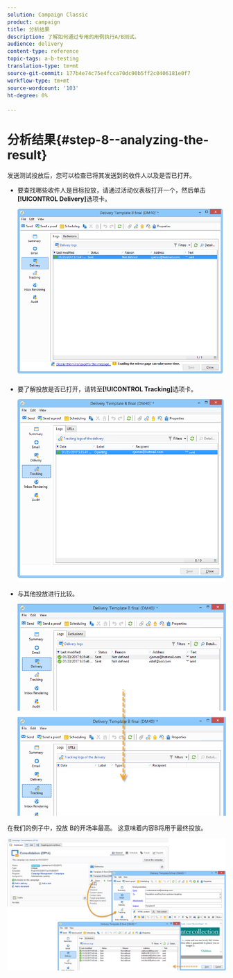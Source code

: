 ```yaml
---
solution: Campaign Classic
product: campaign
title: 分析结果
description: 了解如何通过专用的用例执行A/B测试。
audience: delivery
content-type: reference
topic-tags: a-b-testing
translation-type: tm+mt
source-git-commit: 177b4e74c75e4fcca70dc90b5ff2c0406181e0f7
workflow-type: tm+mt
source-wordcount: '103'
ht-degree: 0%

---
```



# 分析结果{#step-8--analyzing-the-result}

发送测试投放后，您可以检查已将其发送到的收件人以及是否已打开。

* 要查找哪些收件人是目标投放，请通过活动仪表板打开一个，然后单击&#x200B;**[!UICONTROL Delivery]**&#x200B;选项卡。

   ![](assets/use_case_abtesting_analysis_001.png)

* 要了解投放是否已打开，请转至&#x200B;**[!UICONTROL Tracking]**&#x200B;选项卡。

   ![](assets/use_case_abtesting_analysis_002.png)

* 与其他投放进行比较。

   ![](assets/use_case_abtesting_analysis_003.png)

在我们的例子中，投放 B的开场率最高。 这意味着内容B将用于最终投放。

![](assets/use_case_abtesting_analysis_004.png)
